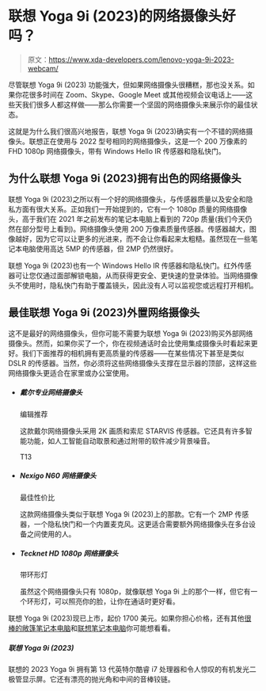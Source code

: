 # 联想 Yoga 9i (2023)的网络摄像头好吗？

> 原文：<https://www.xda-developers.com/lenovo-yoga-9i-2023-webcam/>

尽管联想 Yoga 9i (2023) 功能强大，但如果网络摄像头很糟糕，那也没关系。如果你花很多时间在 Zoom、Skype、Google Meet 或其他视频会议电话上——这些天我们很多人都这样做——那么你需要一个坚固的网络摄像头来展示你的最佳状态。

这就是为什么我们很高兴地报告，联想 Yoga 9i (2023)确实有一个不错的网络摄像头。联想正在使用与 2022 型号相同的网络摄像头，这是一个 200 万像素的 FHD 1080p 网络摄像头，带有 Windows Hello IR 传感器和隐私快门。

## 为什么联想 Yoga 9i (2023)拥有出色的网络摄像头

联想 Yoga 9i (2023)之所以有一个好的网络摄像头，与传感器质量以及安全和隐私方面有很大关系。正如我们一开始提到的，它有一个 1080p 质量的网络摄像头，高于我们在 2021 年之前发布的笔记本电脑上看到的 720p 质量(我们今天仍然在部分型号上看到)。网络摄像头使用 200 万像素质量传感器。传感器越大，图像越好，因为它可以让更多的光进来，而不会让你看起来太粗糙。虽然现在一些笔记本电脑使用高达 5MP 的传感器，但 2MP 仍然很好。

联想 Yoga 9i (2023)也有一个 Windows Hello IR 传感器和隐私快门。红外传感器可让您仅通过面部解锁电脑，从而获得更安全、更快速的登录体验。当网络摄像头不使用时，隐私快门有助于覆盖镜头，因此没有人可以监视您或远程打开相机。

## 最佳联想 Yoga 9i (2023)外置网络摄像头

这不是最好的网络摄像头，但你可能不需要为联想 Yoga 9i (2023)购买外部网络摄像头。然而，如果你买了一个，你在视频通话时会比使用集成摄像头时看起来更好。我们下面推荐的相机拥有更高质量的传感器——在某些情况下甚至是类似 DSLR 的传感器。当然，你必须将这些网络摄像头支撑在显示器的顶部，这样这些网络摄像头更适合在家里或办公室使用。

*   ##### 戴尔专业网络摄像头

    编辑推荐

    这款戴尔网络摄像头采用 2K 画质和索尼 STARVIS 传感器。它还具有许多智能功能，如人工智能自动取景和通过附带的软件减少背景噪音。

    T13
*   ##### Nexigo N60 网络摄像头

    最佳性价比

    这款网络摄像头类似于联想 Yoga 9i (2023)上的那款。它有一个 2MP 传感器，一个隐私快门和一个内置麦克风。这更适合需要额外网络摄像头在多台设备之间使用的人。

*   ##### Tecknet HD 1080p 网络摄像头

    带环形灯

    虽然这个网络摄像头只有 1080p，就像联想 Yoga 9i 上的那个一样，但它有一个环形灯，可以照亮你的脸，让你在通话时更好看。

联想 Yoga 9i (2023)现已上市，起价 1700 美元。如果你担心价格，还有其他[很棒的敞篷笔记本电脑](https://www.xda-developers.com/best-convertible-laptops/)和[联想笔记本电脑](https://www.xda-developers.com/best-lenovo-laptops/)你可能想看看。

##### 联想 Yoga 9i (2023)

联想的 2023 Yoga 9i 拥有第 13 代英特尔酷睿 i7 处理器和令人惊叹的有机发光二极管显示屏。它还有漂亮的抛光角和中间的音棒铰链。
